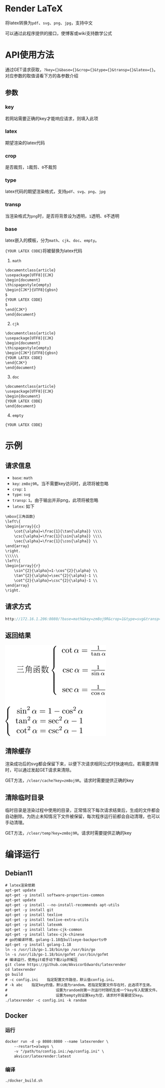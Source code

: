 # Render LaTeX

将latex转换为`pdf`、`svg`、`png`、`jpg`，支持中文

可以通过此程序提供的接口，使博客或wiki支持数学公式

# API使用方法

通过GET请求获取，`?key={}&base={}&crop={}&type={}&transp={}&latex={}`。对应参数的取值请看下方的各参数介绍

## 参数

### key

若网站需要正确的key才能响应请求，则填入此项

### latex

期望渲染的latex代码

### crop

是否裁剪，`1`裁剪、`0`不裁剪

### type

latex代码的期望渲染格式，支持`pdf`、`svg`、`png`、`jpg`

### transp

当渲染格式为`png`时，是否将背景设为透明，`1`透明、`0`不透明

### base

latex嵌入的模板，分为`math`、`cjk`、`doc`、`empty`。

`{YOUR LATEX CODE}`将被替换为latex代码

1. `math`

```
\documentclass{article}
\usepackage[UTF8]{CJK}
\begin{document}
\thispagestyle{empty}
\begin{CJK*}{UTF8}{gbsn}
$
{YOUR LATEX CODE}
$
\end{CJK*}
\end{document}
```

2. `cjk`

```
\documentclass{article}
\usepackage[UTF8]{CJK}
\begin{document}
\thispagestyle{empty}
\begin{CJK*}{UTF8}{gbsn}
{YOUR LATEX CODE}
\end{CJK*}
\end{document}
```

3. `doc`

```
\documentclass{article}
\usepackage[UTF8]{CJK}
\begin{document}
{YOUR LATEX CODE}
\end{document}
```

4. `empty`

```
{YOUR LATEX CODE}
```

# 示例

## 请求信息

- `base`: `math`
- `key`: `zm8oj9R`。当不需要key访问时，此项将被忽略
- `crop`: `1`
- `type`: `svg`
- `transp`: `1`。由于输出并非png，此项将被忽略
- `latex`: 如下

```
\mbox{三角函数}
\left\{
\begin{array}{c}
    \cot{\alpha}=\frac{1}{\tan{\alpha}} \\\\
    \csc{\alpha}=\frac{1}{\sin{\alpha}} \\\\
    \sec{\alpha}=\frac{1}{\cos{\alpha}} \\
\end{array}
\right.
\\\\\\
\left\{
\begin{array}{r}
    \sin^{2}{\alpha}=1-\cos^{2}{\alpha} \\
    \tan^{2}{\alpha}=\sec^{2}{\alpha}-1 \\
    \cot^{2}{\alpha}=\csc^{2}{\alpha}-1 \\
\end{array}
\right.
```

## 请求方式

```go
http://172.16.1.206:8080/?base=math&key=zm8oj9R&crop=1&type=svg&transp=1&latex=\mbox{%E4%B8%89%E8%A7%92%E5%87%BD%E6%95%B0}%20\left\{%20\begin{array}{c}%20\cot{\alpha}=\frac{1}{\tan{\alpha}}%20\\\\%20\csc{\alpha}=\frac{1}{\sin{\alpha}}%20\\\\%20\sec{\alpha}=\frac{1}{\cos{\alpha}}%20\\%20\end{array}%20\right.%20\\\\\\%20\left\{%20\begin{array}{r}%20\sin^{2}{\alpha}=1-\cos^{2}{\alpha}%20\\%20\tan^{2}{\alpha}=\sec^{2}{\alpha}-1%20\\%20\cot^{2}{\alpha}=\csc^{2}{\alpha}-1%20\\%20\end{array}%20\right.
```

## 返回结果

![](res.svg)

## 清除缓存

渲染成功后的svg都会保留下来，以便下次请求相同公式时快速响应。若需要清理时，可以通过发起GET请求来清除。

GET方法，`/clear/cache?key=zm8oj9R`。请求时需要提供正确的key

## 清除临时目录

临时目录是渲染过程中使用的目录，正常情况下每次请求结束后，生成的文件都会自动删除。为防止未知情况下文件被保留，每次程序运行前都会自动清理，也可以手动清理。

GET方法，`/clear/temp?key=zm8oj9R`。请求时需要提供正确的key

# 编译运行

## Debian11

```shell
# latex渲染依赖
apt-get update
apt-get -y install software-properties-common
apt-get update
apt-get -y install --no-install-recommends apt-utils
apt-get -y install git
apt-get -y install texlive
apt-get -y install texlive-extra-utils
apt-get -y install latexmk
apt-get -y install latex-cjk-common
apt-get -y install latex-cjk-chinese
# go的编译环境，golang-1.18在bullseye-backports中
apt-get -y install golang-1.18
ln -s /usr/lib/go-1.18/bin/go /usr/bin/go
ln -s /usr/lib/go-1.18/bin/gofmt /usr/bin/gofmt
# 编译运行，使用git或手动下载zip并解压
git clone https://github.com/AkvicorEdwards/latexrender
cd latexrender
go build
# -c config.ini    指定配置文件路径，默认值config.ini。
# -k abc    指定key的值，默认值为random。若指定配置文件存在时，此选项不生效。
#                      设置为random则第一次运行时随机生成一个key写入配置文件。
#                      设置为empty则设置key为空，请求时不需要提交key。
./latexrender -c config.ini -k random
```

## Docker

### 运行

```shell
docker run -d -p 8080:8080 --name latexrender \
    --restart=always \
    -v "/path/to/config.ini:/wp/config.ini" \
    akvicor/latexrender:latest
```

### 编译

```shell
./docker_build.sh
```
